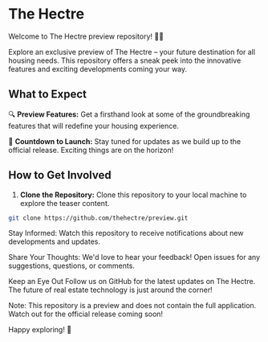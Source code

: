 # The Hectre

Welcome to The Hectre preview repository! 🏡✨

Explore an exclusive preview of The Hectre – your future destination for all housing needs. This repository offers a sneak peek into the innovative features and exciting developments coming your way.

## What to Expect

🔍 **Preview Features:**
   Get a firsthand look at some of the groundbreaking features that will redefine your housing experience.

🚀 **Countdown to Launch:**
   Stay tuned for updates as we build up to the official release. Exciting things are on the horizon!

## How to Get Involved

1. **Clone the Repository:**
   Clone this repository to your local machine to explore the teaser content.

```bash
git clone https://github.com/thehectre/preview.git

```

Stay Informed:
Watch this repository to receive notifications about new developments and updates.

Share Your Thoughts:
We'd love to hear your feedback! Open issues for any suggestions, questions, or comments.

Keep an Eye Out
Follow us on GitHub for the latest updates on The Hectre. The future of real estate technology is just around the corner!

Note: This repository is a preview and does not contain the full application. Watch out for the official release coming soon!

Happy exploring! 🌟

